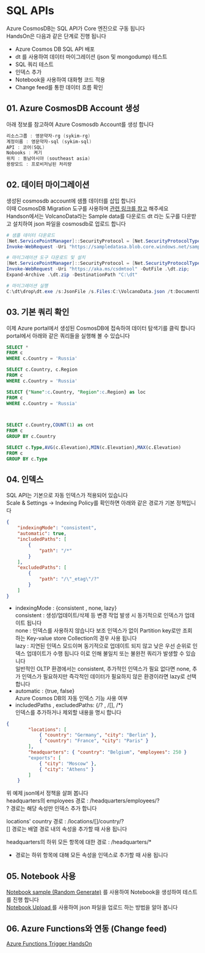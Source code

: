 # SQL APIs
Azure CosmosDB는 SQL API가 Core 엔진으로 구동 됩니다  
HandsOn은 다음과 같은 단계로 진행 됩니다  

- Azure Cosmos DB SQL API 배포
- dt 를 사용하여 데이터 마이그레이션 (json 및 mongodump) 테스트
- SQL 쿼리 테스트
- 인덱스 추가
- Notebook을 사용하여 대화형 코드 적용
- Change feed를 통한 데이터 흐름 확인

## 01. Azure CosmosDB Account 생성
아래 정보를 참고하여 Azure Cosmosdb Account를 생성 합니다
```powershell
리소스그룹 : 영문약자-rg (sykim-rg)
계정이름 : 영문약자-sql (sykim-sql)
API : 코어(SQL)
Nobooks : 켜기
위치 : 동남아시아 (southeast asia)
용량모드 : 프로비저닝된 처리량

```

## 02. 데이터 마이그레이션
생성된 cosmosdb account에 샘플 데이터를 삽입 합니다  
이때 CosmosDB Migration 도구를 사용하며 [관련 링크를 참고](https://docs.microsoft.com/ko-kr/azure/cosmos-db/import-data) 해주세요  
Handson에서는 VolcanoData라는 Sample data를 다운로드 dt 라는 도구를 다운받고 설치하여 json 파일을 cosmosdb로 업로드 합니다  

```powershell
# 샘플 데이터 다운로드
[Net.ServicePointManager]::SecurityProtocol = [Net.SecurityProtocolType]::Tls12
Invoke-WebRequest -Uri "https://sampledatasa.blob.core.windows.net/sampledata/sample3.json" -OutFile C:\VolcanoData.json; 

# 마이그레이션 도구 다운로드 및 설치
[Net.ServicePointManager]::SecurityProtocol = [Net.SecurityProtocolType]::Tls12
Invoke-WebRequest -Uri "https://aka.ms/csdmtool" -OutFile .\dt.zip; 
Expand-Archive .\dt.zip -DestinationPath "C:\dt"

# 마이그레이션 실행
C:\dt\drop\dt.exe /s:JsonFile /s.Files:C:\VolcanoData.json /t:DocumentDBBulk /t.ConnectionString:"AccountEndpoint=<CosmosDB Endpoint>;AccountKey=<CosmosDB Key>;Database=<CosmosDB Database>;" /t.Collection:VolcanoData /t.CollectionThroughput:2500
```

## 03. 기본 쿼리 확인
이제 Azure portal에서 생성된 CosmosDB에 접속하여 데이터 탐색기를 클릭 합니다  
portal에서 아래와 같은 쿼리들을 실행해 볼 수 있습니다  

```sql
SELECT *
FROM c 
WHERE c.Country = 'Russia'

SELECT c.Country, c.Region
FROM c 
WHERE c.Country = 'Russia'

SELECT {"Name":c.Country, "Region":c.Region} as loc
FROM c 
WHERE c.Country = 'Russia'



SELECT c.Country,COUNT(1) as cnt 
FROM c 
GROUP BY c.Country

SELECT c.Type,AVG(c.Elevation),MIN(c.Elevation),MAX(c.Elevation)
FROM c 
GROUP BY c.Type
```

## 04. 인덱스
SQL API는 기본으로 자동 인덱스가 적용되어 있습니다  
Scale & Settings -> Indexing Policy를 확인하면 아래와 같은 경로가 기본 정책입니다  
``` json
{
    "indexingMode": "consistent",  
    "automatic": true,
    "includedPaths": [
        {
            "path": "/*"
        }
    ],
    "excludedPaths": [
        {
            "path": "/\"_etag\"/?"
        }
    ]
}
```
- indexingMode : {consistent , none, lazy}  
consistent : 생성/업데이트/삭제 등 변경 작업 발생 시 동기적으로 인덱스가 업데이트 됩니다  
none : 인덱스를 사용하지 않습니다 보조 인덱스가 없이 Partition key로만 조회 하는 Key-value store Collection의 경우 사용 됩니다  
lazy : 지연된 인덱스 모드이며 동기적으로 업데이트 되지 않고 낮은 우선 순위로 인덱스 업데이트가 수행 됩니다 이로 인해 불일치 또는 불완전 쿼리가 발생할 수 있습니다  
일반적인 OLTP 환경에서는 consistent, 추가적인 인덱스가 필요 없다면 none, 추가 인덱스가 필요하지만 즉각적인 데이터가 필요하지 않은 환경이라면 lazy로 선택 합니다  
- automatic : {true, false}  
Azure Cosmos DB의 자동 인덱스 기능 사용 여부  
- includedPaths , excludedPaths: {/? , /[], /*}  
인덱스를 추가하거나 제외할 내용을 명시 합니다  
```json
{
        "locations": [
            { "country": "Germany", "city": "Berlin" },
            { "country": "France", "city": "Paris" }
        ],
        "headquarters": { "country": "Belgium", "employees": 250 }
        "exports": [
            { "city": "Moscow" },
            { "city": "Athens" }
        ]
    }
```
위 예제 json에서 정책을 살펴 봅니다  
headquarters의 employees 경로 : /headquarters/employees/?  
? 경로는 해당 속성만 인덱스 추가 합니다

locations' country 경로 : /locations/[]/country/?  
[] 경로는 배열 경로 내의 속성을 추가할 때 사용 됩니다  

headquarters의 하위 모든 항목에 대한 경로 : /headquarters/*  
* 경로는 하위 항목에 대해 모든 속성을 인덱스로 추가할 때 사용 됩니다  

## 05. Notebook 사용
[Notebook sample (Random Generate)](Data/Notebooks_SQL01.md) 를 사용하여 Notebook을 생성하여 테스트를 진행 합니다  
[Notebook Upload ](Data/Notebooks_SQL02.md) 를 사용하여 json 파일을 업로드 하는 방법을 알아 봅니다  

## 06. Azure Functions와 연동 (Change feed)
[Azure Functions Trigger HandsOn](FunctionsTrigger.md)